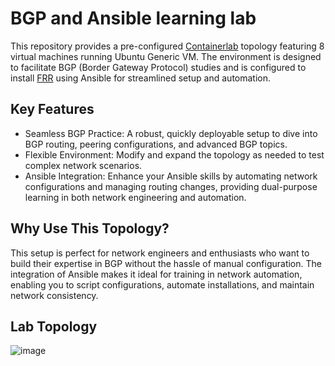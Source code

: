 # BGP and Ansible learning lab

This repository provides a pre-configured [Containerlab](https://containerlab.dev/) topology featuring 8 virtual machines running Ubuntu Generic VM. The environment is designed to facilitate BGP (Border Gateway Protocol) studies and is configured to install [FRR](https://docs.frrouting.org/en/latest/) using Ansible for streamlined setup and automation.

## Key Features

* Seamless BGP Practice: A robust, quickly deployable setup to dive into BGP routing, peering configurations, and advanced BGP topics.
* Flexible Environment: Modify and expand the topology as needed to test complex network scenarios.
* Ansible Integration: Enhance your Ansible skills by automating network configurations and managing routing changes, providing dual-purpose learning in both network engineering and automation.

## Why Use This Topology?

This setup is perfect for network engineers and enthusiasts who want to build their expertise in BGP without the hassle of manual configuration. The integration of Ansible makes it ideal for training in network automation, enabling you to script configurations, automate installations, and maintain network consistency.

## Lab Topology
![image](https://github.com/user-attachments/assets/ec56b7d8-2ee4-46bb-9e9b-c40958216394)

